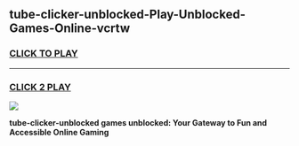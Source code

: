 
## tube-clicker-unblocked-Play-Unblocked-Games-Online-vcrtw
<h3>
<a href="https://premium76.site?title=tube-clicker-unblocked&ref=25A">CLICK TO PLAY</a></h3>
<hr>

<h3>
<a href="https://premium76.site?title=tube-clicker-unblocked&ref=25A">CLICK 2 PLAY</a>
  
</h3>

<a href="https://premium76.site?title=tube-clicker-unblocked&ref=25A"><img src="https://clearcache.store/games.png"></a>


**tube-clicker-unblocked games unblocked: Your Gateway to Fun and Accessible Online Gaming**

